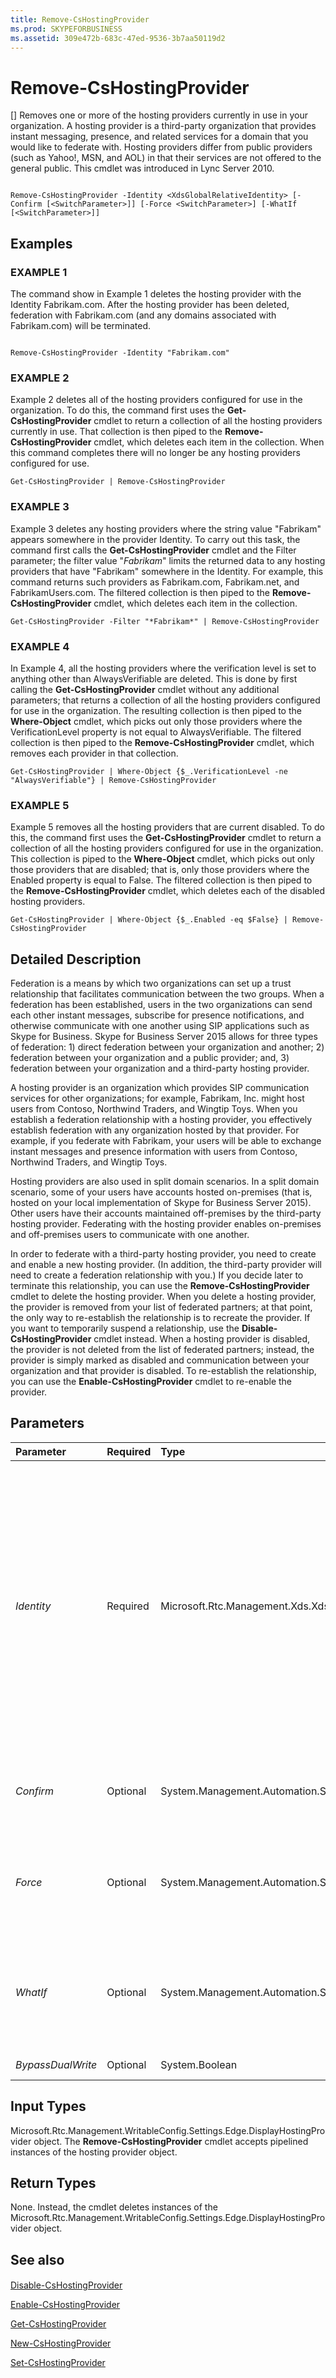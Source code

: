 ```yaml
---
title: Remove-CsHostingProvider
ms.prod: SKYPEFORBUSINESS
ms.assetid: 309e472b-683c-47ed-9536-3b7aa50119d2
---
```



# Remove-CsHostingProvider
[]
Removes one or more of the hosting providers currently in use in your organization. A hosting provider is a third-party organization that provides instant messaging, presence, and related services for a domain that you would like to federate with. Hosting providers differ from public providers (such as Yahoo!, MSN, and AOL) in that their services are not offered to the general public. This cmdlet was introduced in Lync Server 2010.
  
    
    


```

Remove-CsHostingProvider -Identity <XdsGlobalRelativeIdentity> [-Confirm [<SwitchParameter>]] [-Force <SwitchParameter>] [-WhatIf [<SwitchParameter>]]

```


## Examples


  
    
    

### EXAMPLE 1

The command show in Example 1 deletes the hosting provider with the Identity Fabrikam.com. After the hosting provider has been deleted, federation with Fabrikam.com (and any domains associated with Fabrikam.com) will be terminated.
  
    
    

```

Remove-CsHostingProvider -Identity "Fabrikam.com"
```


### EXAMPLE 2

Example 2 deletes all of the hosting providers configured for use in the organization. To do this, the command first uses the **Get-CsHostingProvider** cmdlet to return a collection of all the hosting providers currently in use. That collection is then piped to the **Remove-CsHostingProvider** cmdlet, which deletes each item in the collection. When this command completes there will no longer be any hosting providers configured for use.
  
    
    

```
Get-CsHostingProvider | Remove-CsHostingProvider
```


### EXAMPLE 3

Example 3 deletes any hosting providers where the string value "Fabrikam" appears somewhere in the provider Identity. To carry out this task, the command first calls the **Get-CsHostingProvider** cmdlet and the Filter parameter; the filter value "*Fabrikam*" limits the returned data to any hosting providers that have "Fabrikam" somewhere in the Identity. For example, this command returns such providers as Fabrikam.com, Fabrikam.net, and FabrikamUsers.com. The filtered collection is then piped to the **Remove-CsHostingProvider** cmdlet, which deletes each item in the collection.
  
    
    

```
Get-CsHostingProvider -Filter "*Fabrikam*" | Remove-CsHostingProvider
```


### EXAMPLE 4

In Example 4, all the hosting providers where the verification level is set to anything other than AlwaysVerifiable are deleted. This is done by first calling the **Get-CsHostingProvider** cmdlet without any additional parameters; that returns a collection of all the hosting providers configured for use in the organization. The resulting collection is then piped to the **Where-Object** cmdlet, which picks out only those providers where the VerificationLevel property is not equal to AlwaysVerifiable. The filtered collection is then piped to the **Remove-CsHostingProvider** cmdlet, which removes each provider in that collection.
  
    
    

```
Get-CsHostingProvider | Where-Object {$_.VerificationLevel -ne "AlwaysVerifiable"} | Remove-CsHostingProvider
```


### EXAMPLE 5

Example 5 removes all the hosting providers that are current disabled. To do this, the command first uses the **Get-CsHostingProvider** cmdlet to return a collection of all the hosting providers configured for use in the organization. This collection is piped to the **Where-Object** cmdlet, which picks out only those providers that are disabled; that is, only those providers where the Enabled property is equal to False. The filtered collection is then piped to the **Remove-CsHostingProvider** cmdlet, which deletes each of the disabled hosting providers.
  
    
    

```
Get-CsHostingProvider | Where-Object {$_.Enabled -eq $False} | Remove-CsHostingProvider
```


## Detailed Description

Federation is a means by which two organizations can set up a trust relationship that facilitates communication between the two groups. When a federation has been established, users in the two organizations can send each other instant messages, subscribe for presence notifications, and otherwise communicate with one another using SIP applications such as Skype for Business. Skype for Business Server 2015 allows for three types of federation: 1) direct federation between your organization and another; 2) federation between your organization and a public provider; and, 3) federation between your organization and a third-party hosting provider.
  
    
    
A hosting provider is an organization which provides SIP communication services for other organizations; for example, Fabrikam, Inc. might host users from Contoso, Northwind Traders, and Wingtip Toys. When you establish a federation relationship with a hosting provider, you effectively establish federation with any organization hosted by that provider. For example, if you federate with Fabrikam, your users will be able to exchange instant messages and presence information with users from Contoso, Northwind Traders, and Wingtip Toys.
  
    
    
Hosting providers are also used in split domain scenarios. In a split domain scenario, some of your users have accounts hosted on-premises (that is, hosted on your local implementation of Skype for Business Server 2015). Other users have their accounts maintained off-premises by the third-party hosting provider. Federating with the hosting provider enables on-premises and off-premises users to communicate with one another.
  
    
    
In order to federate with a third-party hosting provider, you need to create and enable a new hosting provider. (In addition, the third-party provider will need to create a federation relationship with you.) If you decide later to terminate this relationship, you can use the **Remove-CsHostingProvider** cmdlet to delete the hosting provider. When you delete a hosting provider, the provider is removed from your list of federated partners; at that point, the only way to re-establish the relationship is to recreate the provider. If you want to temporarily suspend a relationship, use the **Disable-CsHostingProvider** cmdlet instead. When a hosting provider is disabled, the provider is not deleted from the list of federated partners; instead, the provider is simply marked as disabled and communication between your organization and that provider is disabled. To re-establish the relationship, you can use the **Enable-CsHostingProvider** cmdlet to re-enable the provider.
  
    
    

## Parameters



|**Parameter**|**Required**|**Type**|**Description**|
|:-----|:-----|:-----|:-----|
| _Identity_ <br/> |Required  <br/> |Microsoft.Rtc.Management.Xds.XdsGlobalRelativeIdentity  <br/> |Unique identifier for the hosting provider to be removed. The Identity is a string value; the Identity might be the fully qualified domain name (FQDN) of the hosting provider (for example, fabrikam.com) or perhaps the name of the company providing the services (Fabrikam, Inc.).  <br/> |
| _Confirm_ <br/> |Optional  <br/> |System.Management.Automation.SwitchParameter  <br/> |Prompts you for confirmation before executing the command.  <br/> |
| _Force_ <br/> |Optional  <br/> |System.Management.Automation.SwitchParameter  <br/> |Suppresses the display of any non-fatal error message that might occur when running the command.  <br/> |
| _WhatIf_ <br/> |Optional  <br/> |System.Management.Automation.SwitchParameter  <br/> |Describes what would happen if you executed the command without actually executing the command.  <br/> |
| _BypassDualWrite_ <br/> |Optional  <br/> |System.Boolean  <br/> |PARAMVALUE: $true | $false  <br/> |
   

## Input Types

Microsoft.Rtc.Management.WritableConfig.Settings.Edge.DisplayHostingProvider object. The **Remove-CsHostingProvider** cmdlet accepts pipelined instances of the hosting provider object.
  
    
    

## Return Types

None. Instead, the cmdlet deletes instances of the Microsoft.Rtc.Management.WritableConfig.Settings.Edge.DisplayHostingProvider object.
  
    
    

## See also


#### 


  
    
    
 [Disable-CsHostingProvider](disable-cshostingprovider.md)
  
    
    
 [Enable-CsHostingProvider](enable-cshostingprovider.md)
  
    
    
 [Get-CsHostingProvider](get-cshostingprovider.md)
  
    
    
 [New-CsHostingProvider](new-cshostingprovider.md)
  
    
    
 [Set-CsHostingProvider](set-cshostingprovider.md)
